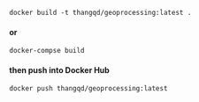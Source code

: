 `docker build -t thangqd/geoprocessing:latest .`
#### or 
`docker-compse build`
#### then push into Docker Hub 
`docker push thangqd/geoprocessing:latest`